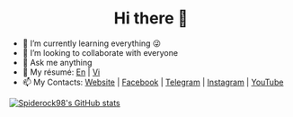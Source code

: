 <!-- ![Made with love in Vietnam](https://madewithlove.now.sh/vn?heart=true&colorA=%23f53838&colorB=%2300cc69) -->
<h1 align="center">Hi there 👋</h1>

<!-- - 🔭 I’m currently working on Embedded Microcontroller -->
- 🌱 I’m currently learning everything 😜
- 👯 I’m looking to collaborate with everyone
- 💬 Ask me anything
- 📝 My résumé: [En](public/docs/Shorter_EngCV_NguyenMinhTien.pdf) | [Vi](public/docs/VietCV_NguyenMinhTien.pdf)
- 📫 My Contacts: [Website](http://spiderock.online) | [Facebook](https://www.facebook.com/spiderock98) | [Telegram](https://t.me/spiderock98) | [Instagram](https://www.instagram.com/spiderock98/) | [YouTube](https://www.youtube.com/channel/UCKtd98ra9ovo2HW4_UFC9Cw/videos)

[![Spiderock98's GitHub stats](https://github-readme-stats.vercel.app/api?username=spiderock98&show_icons=true&theme=radical)](https://github.com/anuraghazra/github-readme-stats)
